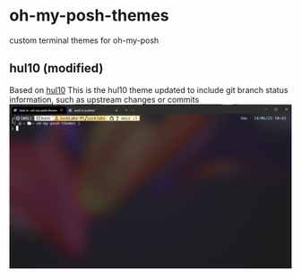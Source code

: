 # oh-my-posh-themes
custom terminal themes for oh-my-posh


## hul10 (modified)
Based on [hul10](https://github.com/JanDeDobbeleer/oh-my-posh/blob/main/themes/hul10.omp.json)
This is the hul10 theme updated to include git branch status information, such as upstream changes or commits
![hul10 screenshot](docs/hul10-customv1.png)
